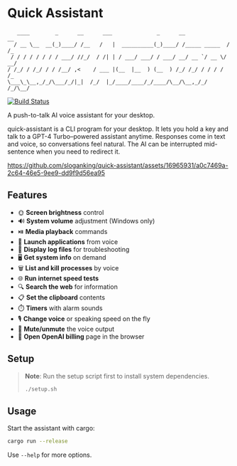 # Quick Assistant

```
   ____        _      __      ___              _      __              __
  / __ \__  __(_)____/ /__   /   |  __________(_)____/ /_____ _____  / /_
 / / / / / / / / ___/ //_/  / /| | / ___/ ___/ / ___/ __/ __ `/ __ \/ __/
/ /_/ / /_/ / / /__/ ,<    / ___ |(__  |__  ) (__  ) /_/ /_/ / / / / /_
\___\_\__,_/_/\___/_/|_|  /_/  |_/____/____/_/____/\__/\__,_/_/ /_/\__/
```

[![Build Status](https://github.com/sloganking/quick-assistant/actions/workflows/rust.yml/badge.svg)](https://github.com/sloganking/quick-assistant/actions/workflows/rust.yml)

A push-to-talk AI voice assistant for your desktop.

quick-assistant is a CLI program for your desktop. It lets you hold a key and talk to a GPT-4 Turbo–powered assistant anytime. Responses come in text and voice, so conversations feel natural. The AI can be interrupted mid-sentence when you need to redirect it.

https://github.com/sloganking/quick-assistant/assets/16965931/a0c7469a-2c64-46e5-9ee9-dd9f9d56ea95

## Features

- 🌞 **Screen brightness** control
- 🔊 **System volume** adjustment (Windows only)
- ⏯️ **Media playback** commands
- 🚀 **Launch applications** from voice
- 📑 **Display log files** for troubleshooting
- 🖥️ **Get system info** on demand
- 🗑️ **List and kill processes** by voice
- 🌐 **Run internet speed tests**
- 🔍 **Search the web** for information
- 📋 **Set the clipboard** contents
- ⏱️ **Timers** with alarm sounds
- 🎙️ **Change voice** or speaking speed on the fly
- 🔕 **Mute/unmute** the voice output
- 💸 **Open OpenAI billing** page in the browser

## Setup

> **Note**: Run the setup script first to install system dependencies.
>
> ```bash
> ./setup.sh
> ```

## Usage

Start the assistant with cargo:

```bash
cargo run --release
```

Use `--help` for more options.
